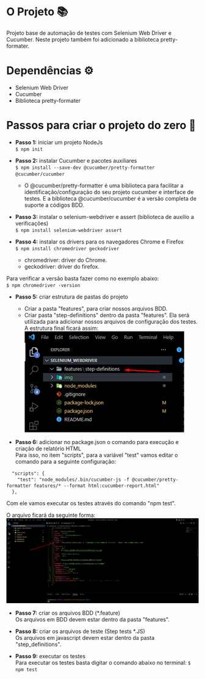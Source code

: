 # O Projeto 📚

Projeto base de automação de testes com Selenium Web Driver e Cucumber. Neste projeto também foi adicionado a biblioteca pretty-formater.

# Dependências ⚙️

* Selenium Web Driver
* Cucumber
* Biblioteca pretty-formater

# Passos para criar o projeto do zero 📌

* **Passo 1:** iniciar um projeto NodeJs<br>
`$ npm init`

* **Passo 2:** instalar Cucumber e pacotes auxiliares<br>
`$ npm install --save-dev @cucumber/pretty-formatter @cucumber/cucumber`

    * O @cucumber/pretty-formatter é uma biblioteca para facilitar a identificação/configuração do seu projeto cucumber e interface de testes. E a biblioteca @cucumber/cucumber é a versão completa de suporte a códigos BDD.

* **Passo 3:** instalar o selenium-webdriver e assert (biblioteca de auxilio a verificações)<br>
`$ npm install selenium-webdriver assert`

* **Passo 4:** instalar os drivers para os navegadores Chrome  e Firefox<br>
`$ npm install chromedriver geckodriver`

    * chromedriver: driver do Chrome.
    * geckodriver: driver do firefox.

Para verificar a versão basta fazer como no exemplo abaixo:<br>
`$ npm chromedriver -version`

* **Passo 5:** criar estrutura de pastas do projeto<br>
    * Criar a pasta "features", para criar nossos arquivos BDD.
    * Criar pasta "step-definitions" dentro da pasta "features". Ela será utilizada para adicionar nossos arquivos de configuração dos testes.
A estrutura final ficará assim:
![img](./img/exibindo_pasta_features_step_definitions.png "Exibindo localização das pastas")

* **Passo 6:** adicionar no package.json o comando para execução e criação de relatório HTML<br>
Para isso, no item "scripts", para a variável "test" vamos editar o comando para a seguinte configuração:

```
  "scripts": {
    "test": "node_modules/.bin/cucumber-js -f @cucumber/pretty-formatter features/* --format html:cucumber-report.html"
  },
```

Com ele vamos executar os testes através do comando "npm test".

O arquivo ficará da seguinte forma:
![img](./img/exibindo_script_test.png "Exibindo script test")

* **Passo 7:** criar os arquivos BDD (*.feature)<br>
Os arquivos em BDD devem estar dentro da pasta "features".

* **Passo 8:** criar os arquivos de teste (Step tests *.JS)<br>
Os arquivos em javascript devem estar dentro da pasta "step_definitions".

* **Passo 9:** executar os testes<br>
Para executar os testes basta digitar o comando abaixo no terminal:
`$ npm test`
